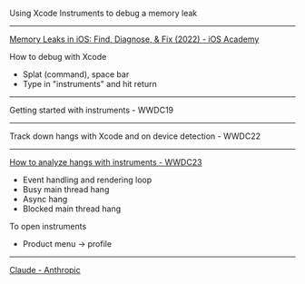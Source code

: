 Using Xcode Instruments to debug a memory leak

- - - -

[Memory Leaks in iOS: Find, Diagnose, & Fix (2022) - iOS Academy](https://youtu.be/b2AgibUg47k?si=s-BGr0OsS9vSUHb7)

How to debug with Xcode
* Splat (command), space bar
* Type in "instruments" and hit return

- - - -

Getting started with instruments - WWDC19

- - - -

Track down hangs with Xcode and on device detection - WWDC22

- - - -

[How to analyze hangs with instruments - WWDC23](https://developer.apple.com/videos/play/wwdc2023/10248/)
* Event handling and rendering loop
* Busy main thread hang
* Async hang
* Blocked main thread hang

To open instruments
* Product menu -> profile
- - - -

[Claude - Anthropic](https://www.anthropic.com)
